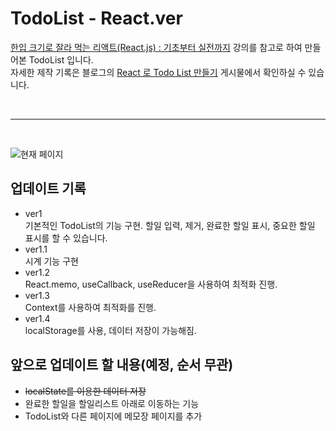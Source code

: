 # TodoList - React.ver

[한입 크기로 잘라 먹는 리액트(React.js) : 기초부터 실전까지](https://inf.run/2XT4) 강의를 참고로 하여 만들어본 TodoList 입니다.
<br>
자세한 제작 기록은 블로그의 [React 로 Todo List 만들기](https://fdaytday.tistory.com/category/Project) 게시물에서 확인하실 수 있습니다.

<br>

---

<br>

![현재 페이지](https://user-images.githubusercontent.com/92746200/170830038-77b40a49-8465-41f9-abf9-a0cc1776d659.JPG)

## 업데이트 기록

- ver1 <br>
  기본적인 TodoList의 기능 구현. 할일 입력, 제거, 완료한 할일 표시, 중요한 할일 표시를 할 수 있습니다.
- ver1.1 <br>
  시계 기능 구현
- ver1.2 <br>
  React.memo, useCallback, useReducer을 사용하여 최적화 진행.
- ver1.3 <br>
  Context를 사용하여 최적화를 진행.
- ver1.4 <br>
  localStorage를 사용, 데이터 저장이 가능해짐.

## 앞으로 업데이트 할 내용(예정, 순서 무관)

- ~~localState를 이용한 데이터 저장~~
- 완료한 할일을 할일리스트 아래로 이동하는 기능
- TodoList와 다른 페이지에 메모장 페이지를 추가
